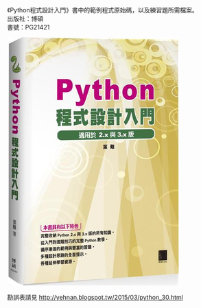 《Python程式設計入門》書中的範例程式原始碼，以及練習題所需檔案。<br/>
出版社：博碩<br/>
書號：PG21421<br/>

![書籍封面](cover.jpg)

勘誤表請見
http://yehnan.blogspot.tw/2015/03/python_30.html
